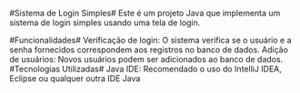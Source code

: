 #Sistema de Login Simples# 
Este é um projeto Java que implementa um sistema de login simples usando uma tela de login.

#Funcionalidades#
Verificação de login: O sistema verifica se o usuário e a senha fornecidos correspondem aos registros no banco de dados.
Adição de usuários: Novos usuários podem ser adicionados ao banco de dados.
#Tecnologias Utilizadas#
Java
IDE: Recomendado o uso do IntelliJ IDEA, Eclipse ou qualquer outra IDE Java
